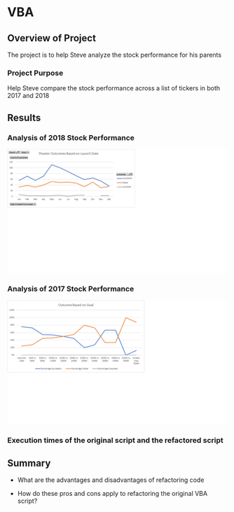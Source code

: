 # VBA

## Overview of Project 
The project is to help Steve analyze the stock performance for his parents   

### Project Purpose 
Help Steve compare the stock performance across a list of tickers in both 2017 and 2018

## Results

### Analysis of 2018 Stock Performance 
![](https://github.com/esaer/Kickstarter-analysis/raw/main/Theater_Outcomes_vs_Launch.png)

### Analysis of 2017 Stock Performance
![](https://github.com/esaer/Kickstarter-analysis/raw/main/Outcome%20based%20on%20Goal.png)

### Execution times of the original script and the refactored script 


## Summary 

- What are the advantages and disadvantages of refactoring code 


- How do these pros and cons apply to refactoring the original VBA script?

